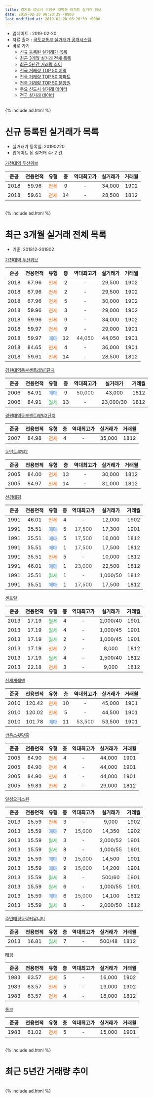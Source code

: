 ```yaml
---
title: 경기도 성남시 수정구 태평동 아파트 실거래 정보
date: 2019-02-20 06:20:39 +0900
last_modified_at: 2019-02-20 06:20:39 +0900
---
```


* 업데이트 : 2019-02-20
* 자료 출처 : [국토교통부 실거래가 공개시스템](http://rt.molit.go.kr)
* 바로 가기
    * [신규 등록된 실거래가 목록](#신규-등록된-실거래가-목록)
    * [최근 3개월 실거래 전체 목록](#최근-3개월-실거래-전체-목록)
    * [최근 5년간 거래량 추이](#최근-5년간-거래량-추이)
    * [전국 거래량 TOP 50 지역](https://inasie.github.io/apt-trade-info/최근-3개월-전국에서-가장-거래가-많이-발생한-지역)
    * [전국 거래량 TOP 50 아파트](https://inasie.github.io/apt-trade-info/최근-3개월-전국에서-가장-거래가-많이-발생한-아파트)
    * [전국 거래량 TOP 50 분양권](https://inasie.github.io/apt-trade-info/최근-3개월-전국에서-가장-거래가-많이-발생한-분양권)
    * [주요 신도시 실거래 데이터](https://inasie.github.io/apt-trade-info/주요-신도시)
    * [전국 실거래 데이터](https://inasie.github.io/apt-trade-info/전국)
<br>
{% include ad.html %}
<br>

# 신규 등록된 실거래가 목록
* 실거래가 등록일: 20190220
* 업데이트 된 실거래 수: 2 건


[가천대역 두산위브](https://search.naver.com/search.naver?query=%EA%B2%BD%EA%B8%B0%EB%8F%84+%EC%84%B1%EB%82%A8%EC%8B%9C+%EC%88%98%EC%A0%95%EA%B5%AC+%ED%83%9C%ED%8F%89%EB%8F%99+%EA%B0%80%EC%B2%9C%EB%8C%80%EC%97%AD+%EB%91%90%EC%82%B0%EC%9C%84%EB%B8%8C)

|준공|전용면적|유형|층|역대최고가|실거래가|거래월|
|:---:|:---:|:---:|:---:|:---:|:---:|:---:|
|2018|59.96|<span style="color:#ff5a00">전세</span>|9|<span style="color:#444444">-</span>|34,000|1902|
|2018|59.61|<span style="color:#ff5a00">전세</span>|14|<span style="color:#444444">-</span>|28,500|1812|


<br>
{% include ad.html %}
<br>

# 최근 3개월 실거래 전체 목록
* 기준: 201812-201902


[가천대역 두산위브](https://search.naver.com/search.naver?query=%EA%B2%BD%EA%B8%B0%EB%8F%84+%EC%84%B1%EB%82%A8%EC%8B%9C+%EC%88%98%EC%A0%95%EA%B5%AC+%ED%83%9C%ED%8F%89%EB%8F%99+%EA%B0%80%EC%B2%9C%EB%8C%80%EC%97%AD+%EB%91%90%EC%82%B0%EC%9C%84%EB%B8%8C)

|준공|전용면적|유형|층|역대최고가|실거래가|거래월|
|:---:|:---:|:---:|:---:|:---:|:---:|:---:|
|2018|67.96|<span style="color:#ff5a00">전세</span>|2|<span style="color:#444444">-</span>|29,500|1902|
|2018|67.96|<span style="color:#ff5a00">전세</span>|2|<span style="color:#444444">-</span>|29,500|1902|
|2018|67.96|<span style="color:#ff5a00">전세</span>|5|<span style="color:#444444">-</span>|30,000|1902|
|2018|59.96|<span style="color:#ff5a00">전세</span>|3|<span style="color:#444444">-</span>|29,000|1902|
|2018|59.96|<span style="color:#ff5a00">전세</span>|9|<span style="color:#444444">-</span>|34,000|1902|
|2018|59.97|<span style="color:#ff5a00">전세</span>|9|<span style="color:#444444">-</span>|29,000|1901|
|2018|59.97|<span style="color:#4285f3">매매</span>|12|<span style="color:#444444">44,050</span>|44,050|1901|
|2018|84.65|<span style="color:#ff5a00">전세</span>|4|<span style="color:#444444">-</span>|36,000|1901|
|2018|59.61|<span style="color:#ff5a00">전세</span>|14|<span style="color:#444444">-</span>|28,500|1812|

[경원대역동부센트레빌1단지](https://search.naver.com/search.naver?query=%EA%B2%BD%EA%B8%B0%EB%8F%84+%EC%84%B1%EB%82%A8%EC%8B%9C+%EC%88%98%EC%A0%95%EA%B5%AC+%ED%83%9C%ED%8F%89%EB%8F%99+%EA%B2%BD%EC%9B%90%EB%8C%80%EC%97%AD%EB%8F%99%EB%B6%80%EC%84%BC%ED%8A%B8%EB%A0%88%EB%B9%8C1%EB%8B%A8%EC%A7%80)

|준공|전용면적|유형|층|역대최고가|실거래가|거래월|
|:---:|:---:|:---:|:---:|:---:|:---:|:---:|
|2006|84.91|<span style="color:#4285f3">매매</span>|9|<span style="color:#444444">50,000</span>|43,000|1812|
|2006|84.91|<span style="color:#34a853">월세</span>|13|<span style="color:#444444">-</span>|23,000/30|1812|

[경원대역동부센트레빌2단지](https://search.naver.com/search.naver?query=%EA%B2%BD%EA%B8%B0%EB%8F%84+%EC%84%B1%EB%82%A8%EC%8B%9C+%EC%88%98%EC%A0%95%EA%B5%AC+%ED%83%9C%ED%8F%89%EB%8F%99+%EA%B2%BD%EC%9B%90%EB%8C%80%EC%97%AD%EB%8F%99%EB%B6%80%EC%84%BC%ED%8A%B8%EB%A0%88%EB%B9%8C2%EB%8B%A8%EC%A7%80)

|준공|전용면적|유형|층|역대최고가|실거래가|거래월|
|:---:|:---:|:---:|:---:|:---:|:---:|:---:|
|2007|84.98|<span style="color:#ff5a00">전세</span>|4|<span style="color:#444444">-</span>|35,000|1812|

[동인트루빌2](https://search.naver.com/search.naver?query=%EA%B2%BD%EA%B8%B0%EB%8F%84+%EC%84%B1%EB%82%A8%EC%8B%9C+%EC%88%98%EC%A0%95%EA%B5%AC+%ED%83%9C%ED%8F%89%EB%8F%99+%EB%8F%99%EC%9D%B8%ED%8A%B8%EB%A3%A8%EB%B9%8C2)

|준공|전용면적|유형|층|역대최고가|실거래가|거래월|
|:---:|:---:|:---:|:---:|:---:|:---:|:---:|
|2005|84.00|<span style="color:#ff5a00">전세</span>|13|<span style="color:#444444">-</span>|30,000|1812|
|2005|84.97|<span style="color:#ff5a00">전세</span>|14|<span style="color:#444444">-</span>|31,000|1812|

[선경태평](https://search.naver.com/search.naver?query=%EA%B2%BD%EA%B8%B0%EB%8F%84+%EC%84%B1%EB%82%A8%EC%8B%9C+%EC%88%98%EC%A0%95%EA%B5%AC+%ED%83%9C%ED%8F%89%EB%8F%99+%EC%84%A0%EA%B2%BD%ED%83%9C%ED%8F%89)

|준공|전용면적|유형|층|역대최고가|실거래가|거래월|
|:---:|:---:|:---:|:---:|:---:|:---:|:---:|
|1991|46.01|<span style="color:#ff5a00">전세</span>|4|<span style="color:#444444">-</span>|12,000|1902|
|1991|35.51|<span style="color:#4285f3">매매</span>|5|<span style="color:#444444">17,500</span>|17,300|1901|
|1991|35.51|<span style="color:#4285f3">매매</span>|5|<span style="color:#444444">17,500</span>|16,000|1812|
|1991|35.51|<span style="color:#4285f3">매매</span>|1|<span style="color:#444444">17,500</span>|17,500|1812|
|1991|35.51|<span style="color:#ff5a00">전세</span>|5|<span style="color:#444444">-</span>|10,000|1812|
|1991|46.01|<span style="color:#4285f3">매매</span>|1|<span style="color:#444444">23,000</span>|22,500|1812|
|1991|35.51|<span style="color:#34a853">월세</span>|1|<span style="color:#444444">-</span>|1,000/50|1812|
|1991|35.51|<span style="color:#4285f3">매매</span>|1|<span style="color:#444444">17,500</span>|17,500|1812|

[센트럴](https://search.naver.com/search.naver?query=%EA%B2%BD%EA%B8%B0%EB%8F%84+%EC%84%B1%EB%82%A8%EC%8B%9C+%EC%88%98%EC%A0%95%EA%B5%AC+%ED%83%9C%ED%8F%89%EB%8F%99+%EC%84%BC%ED%8A%B8%EB%9F%B4)

|준공|전용면적|유형|층|역대최고가|실거래가|거래월|
|:---:|:---:|:---:|:---:|:---:|:---:|:---:|
|2013|17.19|<span style="color:#34a853">월세</span>|4|<span style="color:#444444">-</span>|2,000/40|1901|
|2013|17.19|<span style="color:#34a853">월세</span>|4|<span style="color:#444444">-</span>|1,000/45|1901|
|2013|17.19|<span style="color:#34a853">월세</span>|2|<span style="color:#444444">-</span>|1,000/45|1901|
|2013|17.19|<span style="color:#ff5a00">전세</span>|2|<span style="color:#444444">-</span>|8,000|1812|
|2013|17.19|<span style="color:#34a853">월세</span>|4|<span style="color:#444444">-</span>|1,500/40|1812|
|2013|22.18|<span style="color:#ff5a00">전세</span>|3|<span style="color:#444444">-</span>|9,000|1812|

[신세계쉐덴](https://search.naver.com/search.naver?query=%EA%B2%BD%EA%B8%B0%EB%8F%84+%EC%84%B1%EB%82%A8%EC%8B%9C+%EC%88%98%EC%A0%95%EA%B5%AC+%ED%83%9C%ED%8F%89%EB%8F%99+%EC%8B%A0%EC%84%B8%EA%B3%84%EC%89%90%EB%8D%B4)

|준공|전용면적|유형|층|역대최고가|실거래가|거래월|
|:---:|:---:|:---:|:---:|:---:|:---:|:---:|
|2010|120.42|<span style="color:#ff5a00">전세</span>|10|<span style="color:#444444">-</span>|45,000|1901|
|2010|120.02|<span style="color:#ff5a00">전세</span>|5|<span style="color:#444444">-</span>|44,500|1901|
|2010|101.78|<span style="color:#4285f3">매매</span>|11|<span style="color:#444444">53,500</span>|53,500|1901|

[쌍용스윗닷홈](https://search.naver.com/search.naver?query=%EA%B2%BD%EA%B8%B0%EB%8F%84+%EC%84%B1%EB%82%A8%EC%8B%9C+%EC%88%98%EC%A0%95%EA%B5%AC+%ED%83%9C%ED%8F%89%EB%8F%99+%EC%8C%8D%EC%9A%A9%EC%8A%A4%EC%9C%97%EB%8B%B7%ED%99%88)

|준공|전용면적|유형|층|역대최고가|실거래가|거래월|
|:---:|:---:|:---:|:---:|:---:|:---:|:---:|
|2005|84.90|<span style="color:#ff5a00">전세</span>|4|<span style="color:#444444">-</span>|44,000|1901|
|2005|84.90|<span style="color:#ff5a00">전세</span>|4|<span style="color:#444444">-</span>|44,000|1901|
|2005|84.90|<span style="color:#ff5a00">전세</span>|4|<span style="color:#444444">-</span>|44,000|1901|
|2005|59.83|<span style="color:#ff5a00">전세</span>|2|<span style="color:#444444">-</span>|29,000|1812|

[일성오퍼스원](https://search.naver.com/search.naver?query=%EA%B2%BD%EA%B8%B0%EB%8F%84+%EC%84%B1%EB%82%A8%EC%8B%9C+%EC%88%98%EC%A0%95%EA%B5%AC+%ED%83%9C%ED%8F%89%EB%8F%99+%EC%9D%BC%EC%84%B1%EC%98%A4%ED%8D%BC%EC%8A%A4%EC%9B%90)

|준공|전용면적|유형|층|역대최고가|실거래가|거래월|
|:---:|:---:|:---:|:---:|:---:|:---:|:---:|
|2013|15.59|<span style="color:#ff5a00">전세</span>|3|<span style="color:#444444">-</span>|9,000|1902|
|2013|15.59|<span style="color:#4285f3">매매</span>|7|<span style="color:#444444">15,000</span>|14,350|1902|
|2013|15.59|<span style="color:#34a853">월세</span>|3|<span style="color:#444444">-</span>|2,000/52|1901|
|2013|15.59|<span style="color:#34a853">월세</span>|8|<span style="color:#444444">-</span>|1,000/55|1901|
|2013|15.59|<span style="color:#4285f3">매매</span>|9|<span style="color:#444444">15,000</span>|14,500|1901|
|2013|15.59|<span style="color:#4285f3">매매</span>|9|<span style="color:#444444">15,000</span>|14,200|1901|
|2013|15.59|<span style="color:#34a853">월세</span>|8|<span style="color:#444444">-</span>|500/60|1901|
|2013|15.59|<span style="color:#34a853">월세</span>|6|<span style="color:#444444">-</span>|1,000/55|1901|
|2013|15.59|<span style="color:#4285f3">매매</span>|6|<span style="color:#444444">15,000</span>|14,100|1812|
|2013|15.59|<span style="color:#34a853">월세</span>|8|<span style="color:#444444">-</span>|2,000/50|1812|


<script async src="//pagead2.googlesyndication.com/pagead/js/adsbygoogle.js"></script>
<!-- 기본 -->
<ins class="adsbygoogle"
     style="display:block"
     data-ad-client="ca-pub-2446590836940007"
     data-ad-slot="1659523306"
     data-ad-format="auto"
     data-full-width-responsive="true"></ins>
<script>
(adsbygoogle = window.adsbygoogle || []).push({});
</script>


[주민태평동락커뮤니티](https://search.naver.com/search.naver?query=%EA%B2%BD%EA%B8%B0%EB%8F%84+%EC%84%B1%EB%82%A8%EC%8B%9C+%EC%88%98%EC%A0%95%EA%B5%AC+%ED%83%9C%ED%8F%89%EB%8F%99+%EC%A3%BC%EB%AF%BC%ED%83%9C%ED%8F%89%EB%8F%99%EB%9D%BD%EC%BB%A4%EB%AE%A4%EB%8B%88%ED%8B%B0)

|준공|전용면적|유형|층|역대최고가|실거래가|거래월|
|:---:|:---:|:---:|:---:|:---:|:---:|:---:|
|2013|16.81|<span style="color:#34a853">월세</span>|7|<span style="color:#444444">-</span>|500/48|1812|

[태평](https://search.naver.com/search.naver?query=%EA%B2%BD%EA%B8%B0%EB%8F%84+%EC%84%B1%EB%82%A8%EC%8B%9C+%EC%88%98%EC%A0%95%EA%B5%AC+%ED%83%9C%ED%8F%89%EB%8F%99+%ED%83%9C%ED%8F%89)

|준공|전용면적|유형|층|역대최고가|실거래가|거래월|
|:---:|:---:|:---:|:---:|:---:|:---:|:---:|
|1983|63.57|<span style="color:#ff5a00">전세</span>|5|<span style="color:#444444">-</span>|16,000|1902|
|1983|63.57|<span style="color:#ff5a00">전세</span>|5|<span style="color:#444444">-</span>|19,000|1902|
|1983|63.57|<span style="color:#ff5a00">전세</span>|4|<span style="color:#444444">-</span>|18,000|1812|

[통보](https://search.naver.com/search.naver?query=%EA%B2%BD%EA%B8%B0%EB%8F%84+%EC%84%B1%EB%82%A8%EC%8B%9C+%EC%88%98%EC%A0%95%EA%B5%AC+%ED%83%9C%ED%8F%89%EB%8F%99+%ED%86%B5%EB%B3%B4)

|준공|전용면적|유형|층|역대최고가|실거래가|거래월|
|:---:|:---:|:---:|:---:|:---:|:---:|:---:|
|1983|61.02|<span style="color:#ff5a00">전세</span>|5|<span style="color:#444444">-</span>|15,000|1901|


<br>
{% include ad.html %}
<br>

# 최근 5년간 거래량 추이


<div style="width:100%;">
    <canvas id="deal_progress" height="200"></canvas>
</div>

<script>
new Chart(document.getElementById("deal_progress"), {
    type: 'line',
    data: {
        labels: ['201402','201403','201404','201405','201406','201407','201408','201409','201410','201411','201412','201501','201502','201503','201504','201505','201506','201507','201508','201509','201510','201511','201512','201601','201602','201603','201604','201605','201606','201607','201608','201609','201610','201611','201612','201701','201702','201703','201704','201705','201706','201707','201708','201709','201710','201711','201712','201801','201802','201803','201804','201805','201806','201807','201808','201809','201810','201811','201812','201901','201902'],
        datasets: [{
            label: '매매',
            pointRadius: 1,
            data: [18, 26, 12, 15, 15, 14, 17, 19, 20, 15, 7, 22, 15, 39, 19, 22, 21, 25, 11, 13, 23, 6, 17, 84, 24, 22, 18, 16, 22, 15, 23, 19, 21, 6, 6, 11, 10, 13, 20, 19, 23, 16, 7, 15, 11, 13, 4, 22, 13, 29, 14, 16, 14, 23, 27, 48, 11, 8, 6, 5, 1],
            borderColor: "rgba(255, 201, 14, 1)",
            backgroundColor: "rgba(255, 201, 14, 0.5)",
            fill: false,
            lineTension: 0
        },{
            label: '전월세',
            pointRadius: 1,
            data: [27, 28, 21, 16, 15, 23, 24, 18, 27, 19, 14, 22, 12, 30, 16, 14, 17, 16, 12, 12, 16, 13, 16, 11, 20, 15, 15, 9, 12, 22, 13, 11, 20, 13, 16, 13, 20, 19, 12, 10, 13, 16, 11, 11, 14, 14, 13, 15, 19, 25, 13, 11, 14, 13, 10, 10, 17, 15, 14, 15, 9],
            borderColor: "rgba(0, 141, 185, 1)",
            backgroundColor: "rgba(0, 141, 185, 0.5)",
            fill: false,
            lineTension: 0
        }
        ]
    },
    options: {
        responsive: true,
        title: {
            display: false
        },
        tooltips: {
            mode: 'index',
            intersect: false
        },
        hover: {
            mode: 'nearest',
            intersect: true
        },
        scales: {
            xAxes: [{
                display: true,
                scaleLabel: {
                    display: true,
                    labelString: '년/월'
                }
            }],
            yAxes: [{
                display: true,
                ticks: {
                    suggestedMin: 0,
                },
                scaleLabel: {
                    display: true,
                    labelString: '실거래 수'
                }
            }]
        }
    }
});

</script>


<br>
{% include ad.html %}
<br>

